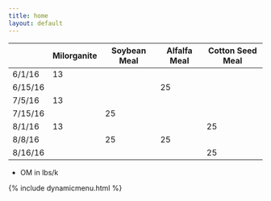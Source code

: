 ```yaml
---
title: home
layout: default
---
```



|         | Milorganite | Soybean Meal | Alfalfa Meal | Cotton Seed Meal |
|---------|-------------|--------------|--------------|------------------|
| 6/1/16  | 13          |              |              |                  |
| 6/15/16 |             |              | 25           |                  |
| 7/5/16  | 13          |              |              |                  |
| 7/15/16 |             | 25           |              |                  |
| 8/1/16  | 13          |              |              | 25               |
| 8/8/16  |             | 25           | 25           |                  |
| 8/16/16 |             |              |              |    25            |

* OM in lbs/k

{% include dynamicmenu.html %}
